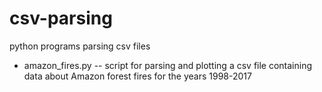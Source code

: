# csv-parsing
python programs parsing csv files
- amazon_fires.py -- script for parsing and plotting a csv file containing data about Amazon forest fires for the years 1998-2017
